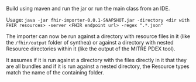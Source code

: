 Build using maven and run the jar or run the main class from an IDE.

Usage: `java -jar fhir-importer-0.0.1-SNAPSHOT.jar -directory <dir with FHIR resources> -server <FHIR endpoint url> -regex ".*.json"`

The importer can now be run against a directory with resource files in it (like the `/fhir/output` folder of synthea) or against a directory with nested Resource directories within it (like the output of the MITRE PDEX tool).

It assumes if it is run against a directory with the files directly in it that they are all bundles and if it is run against a nested directory, the Resource types match the name of the containing folder.
